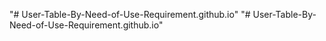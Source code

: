 "# User-Table-By-Need-of-Use-Requirement.github.io" 
"# User-Table-By-Need-of-Use-Requirement.github.io" 
